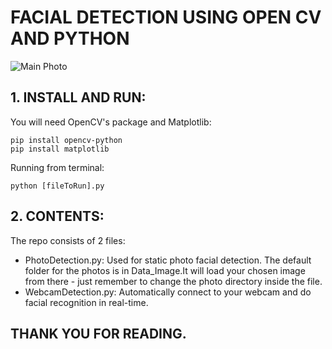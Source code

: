 
# FACIAL DETECTION USING OPEN CV AND PYTHON
![Main Photo](https://github.com/lehuykhanh41/Facial_Detection/blob/master/Pics/detection1.jpg)

## 1. INSTALL AND RUN:

You will need OpenCV's package and Matplotlib:

```
pip install opencv-python
pip install matplotlib
```
Running from terminal:
```
python [fileToRun].py
```

## 2. CONTENTS:
The repo consists of 2 files:

- PhotoDetection.py: Used for static photo facial detection. The default folder for the photos is in Data_Image.It will load your chosen image from there - just remember to change the photo directory inside the file.
- WebcamDetection.py: Automatically connect to your webcam and do facial recognition in real-time.
## THANK YOU FOR READING.





